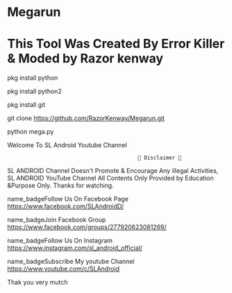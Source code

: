 # Megarun
# This Tool Was Created By Error Killer & Moded by Razor kenway

pkg install python

pkg install python2

pkg install git

git clone https://github.com/RazorKenway/Megarun.git

python mega.py

Welcome To SL Android Youtube Channel

                                              💢 Disclaimer 💢
SL ANDROID Channel Doesn't Promote & Encourage Any illegal Activities, SL ANDROID YouTube Channel All Contents Only Provided  by Education &Purpose Only. Thanks for watching.

name_badgeFollow Us On Facebook Page https://www.facebook.com/SLAndroidD/

name_badgeJoin Facebook Group https://www.facebook.com/groups/277920623081269/

name_badgeFollow Us On Instagram https://www.instagram.com/sl_android_official/

name_badgeSubscribe My youtube Channel https://www.youtube.com/c/SLAndroid

Thak you very mutch
